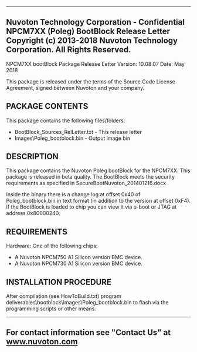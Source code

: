 -----------------------------------------------------------------------------
Nuvoton Technology Corporation - Confidential
NPCM7XX (Poleg) BootBlock Release Letter
Copyright (c) 2013-2018 Nuvoton Technology Corporation. All Rights Reserved.
-----------------------------------------------------------------------------

NPCM7XX bootBlock Package
Release Letter
Version: 10.08.07
Date:    May 2018

This package is released under the terms of the Source Code License Agreement,
signed between Nuvoton and your company.


PACKAGE CONTENTS
----------------
This package contains the following files/folders:
- BootBlock_Sources_RelLetter.txt                     - This release letter
- Images\Poleg_bootblock.bin                          - Output image bin


DESCRIPTION
-----------
This package contains the Nuvoton Poleg bootBlock for the NPCM7XX.
This package is released in beta quality.
The BootBlock meets the security requirements as specified in SecureBootNuvoton_201401216.docx

Inside the binary there is a change log at offset 0x40 of Poleg_bootblock.bin in text format (in addition to the version at offset 0xF4).
If the BootBlock is loaded to chip you can view it via u-boot or JTAG at address 0x80000240.


REQUIREMENTS
------------
Hardware: One of the following chips:
- A Nuvoton NPCM750 A1 Silicon version BMC device. 
- A Nuvoton NPCM730 A1 Silicon version BMC device. 


INSTALLATION PROCEDURE
----------------------
After compilation (see HowToBuild.txt) program   deliverables\bootblock\Images\Poleg_bootblock.bin
to flash via the programming scripts or other means.


-----------------------------------------------------------
For contact information see "Contact Us" at www.nuvoton.com
-----------------------------------------------------------
